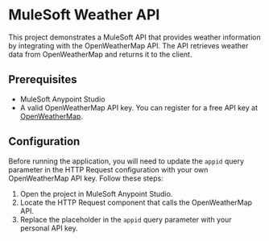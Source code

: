 # MuleSoft Weather API

This project demonstrates a MuleSoft API that provides weather information by integrating with the OpenWeatherMap API. The API retrieves weather data from OpenWeatherMap and returns it to the client.

## Prerequisites

- MuleSoft Anypoint Studio
- A valid OpenWeatherMap API key. You can register for a free API key at [OpenWeatherMap](https://openweathermap.org/api).

## Configuration

Before running the application, you will need to update the `appid` query parameter in the HTTP Request configuration with your own OpenWeatherMap API key. Follow these steps:

1. Open the project in MuleSoft Anypoint Studio.
2. Locate the HTTP Request component that calls the OpenWeatherMap API.
3. Replace the placeholder in the `appid` query parameter with your personal API key.

